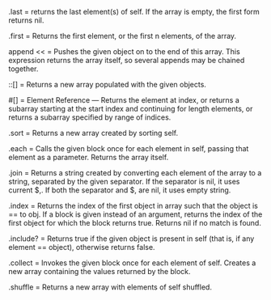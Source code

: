 .last = returns the last element(s) of self. If the array is empty, the first form returns nil.

.first = Returns the first element, or the first n elements, of the array.

append << = Pushes the given object on to the end of this array. This expression returns the array itself, so several appends may be chained together.

::[] = Returns a new array populated with the given objects.

#[] = Element Reference — Returns the element at index, or returns a subarray starting at the start index and continuing for length elements, or returns a subarray specified by range of indices.

.sort = Returns a new array created by sorting self.

.each = Calls the given block once for each element in self, passing that element as a parameter. Returns the array itself.

.join = Returns a string created by converting each element of the array to a string, separated by the given separator. If the separator is nil, it uses current $,. If both the separator and $, are nil, it uses empty string.

.index = Returns the index of the first object in array such that the object is == to obj. If a block is given instead of an argument, returns the index of the first object for which the block returns true. Returns nil if no match is found.

.include? = Returns true if the given object is present in self (that is, if any element == object), otherwise returns false.

.collect = Invokes the given block once for each element of self. Creates a new array containing the values returned by the block.

.shuffle = Returns a new array with elements of self shuffled.
